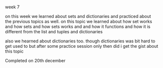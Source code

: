 week 7

on this week we learned about sets and dictionaries and practiced about the previous topics as well. 
on this topic we learned about how set works and how sets and how sets works and and how it functions 
and how it is different from the list and tuples and dictionaries 

also we hearned about dictionaries too. though dictionaries was bit hard to get used to but after some 
practice session only then did i get the gist about this topic 

Completed on 20th december
